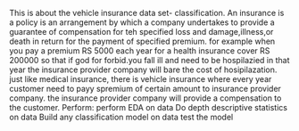 This is about the vehicle insurance data set- classification.
An insurance is a policy is an arrangement by which a company undertakes to provide a guarantee of compensation for teh specified loss and damage,illness,or death in return for the payment of specified premium.
for example when you pay a premium RS 5000 each year for a health insurance cover RS 200000
so that if god for forbid.you fall ill and need to be hospilazied in that year the insurance provider company will bare the cost of hosipilazation.
just like medical insurance, there is vehicle insurance  where every year customer need to payy spremium of certain amount to insurance provider company.
the insurance provider company will provide a compensation to the customer.
Perform:
perform EDA on data
Do depth descriptive statistics on data
Build any classification model on data 
test the model

